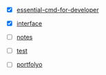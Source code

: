 - [x] [essential-cmd-for-developer](https://github.com/levham/essential-cmd-for-developer)
- [x] [interface](https://github.com/levham/interface)




- [ ] [notes](https://github.com/levham/notes) 

- [ ] [test](https://github.com/levham/test)

- [ ] [portfolyo](https://github.com/levham/portfolyo)
 